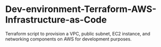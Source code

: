 # Dev-environment-Terraform-AWS-Infrastructure-as-Code
Terraform script to provision a VPC, public subnet, EC2 instance, and networking components on AWS for development purposes.
